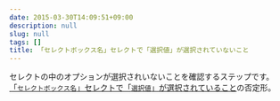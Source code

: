```yaml
---
date: 2015-03-30T14:09:51+09:00
description: null
slug: null
tags: []
title: 「セレクトボックス名」セレクトで「選択値」が選択されていないこと
---
```


セレクトの中のオプションが選択されいないことを確認するステップです。
[「`セレクトボックス名`」セレクトで「`選択値`」が選択されていること](/steps/OptionShouldBeSelected/)の否定形。
